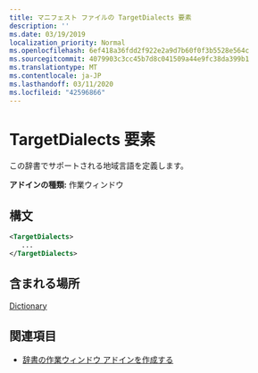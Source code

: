 ```yaml
---
title: マニフェスト ファイルの TargetDialects 要素
description: ''
ms.date: 03/19/2019
localization_priority: Normal
ms.openlocfilehash: 6ef418a36fdd2f922e2a9d7b60f0f3b5528e564c
ms.sourcegitcommit: 4079903c3cc45b7d8c041509a44e9fc38da399b1
ms.translationtype: MT
ms.contentlocale: ja-JP
ms.lasthandoff: 03/11/2020
ms.locfileid: "42596866"
---
```

# <a name="targetdialects-element"></a>TargetDialects 要素

この辞書でサポートされる地域言語を定義します。

**アドインの種類:** 作業ウィンドウ

## <a name="syntax"></a>構文

```XML
<TargetDialects>
   ...
</TargetDialects>
```

## <a name="contained-in"></a>含まれる場所

[Dictionary](dictionary.md)

## <a name="see-also"></a>関連項目

- [辞書の作業ウィンドウ アドインを作成する](../../word/dictionary-task-pane-add-ins.md)
